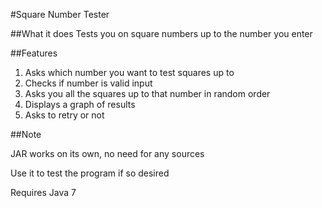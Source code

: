 #Square Number Tester

##What it does
Tests you on square numbers up to the number you enter

##Features

1. Asks which number you want to test squares up to
2. Checks if number is valid input
3. Asks you all the squares up to that number in random order
4. Displays a graph of results
5. Asks to retry or not

##Note

JAR works on its own, no need for any sources

Use it to test the program if so desired

Requires Java 7